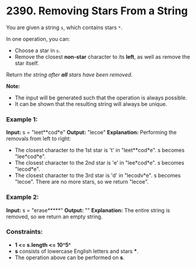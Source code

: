 # 2390. Removing Stars From a String

You are given a string `s`, which contains stars `*`.

In one operation, you can:
- Choose a star in `s`.
- Remove the closest **non-star** character to its **left**, as well as remove the star itself.

Return *the string after **all** stars have been removed*.

**Note:**
- The input will be generated such that the operation is always possible.
- It can be shown that the resulting string will always be unique.
 

### Example 1:
**Input:** s = "leet\*\*cod\*e"
**Output:** "lecoe"
**Explanation:** Performing the removals from left to right:
- The closest character to the 1st star is 't' in "leet\*\*cod\*e". s becomes "lee\*cod\*e".
- The closest character to the 2nd star is 'e' in "lee\*cod\*e". s becomes "lecod\*e".
- The closest character to the 3rd star is 'd' in "lecodv*e". s becomes "lecoe".
There are no more stars, so we return "lecoe".

### Example 2:
**Input:** s = "erase\*\*\*\*\*"
**Output:** ""
**Explanation:** The entire string is removed, so we return an empty string.
 

### Constraints:
- **1 <= s.length <= 10^5^**
- **s** consists of lowercase English letters and stars **\***.
- The operation above can be performed on **s**.